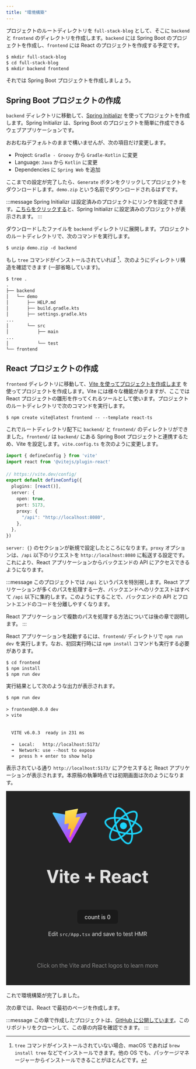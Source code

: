 ```yaml
---
title: "環境構築"
---
```


プロジェクトのルートディレクトリを `full-stack-blog` として、そこに `backend` と `frontend` のディレクトリを作成します。`backend` には Spring Boot のプロジェクトを作成し、`frontend` には React のプロジェクトを作成する予定です。

```shell
$ mkdir full-stack-blog
$ cd full-stack-blog
$ mkdir backend frontend
```

それでは Spring Boot プロジェクトを作成しましょう。

## Spring Boot プロジェクトの作成

`backend` ディレクトリに移動して、[Spring Initializr](https://start.spring.io) を使ってプロジェクトを作成します。Spring Initializr は、Spring Boot のプロジェクトを簡単に作成できるウェブアプリケーションです。

おおむねデフォルトのままで構いませんが、次の項目だけ変更します。

* Project: `Gradle - Groovy` から `Gradle-Kotlin` に変更
* Language: `Java` から `Kotlin` に変更
* Dependencies に `Spring Web` を追加

ここまでの設定が完了したら、`Generate` ボタンをクリックしてプロジェクトをダウンロードします。`demo.zip` という名前でダウンロードされるはずです。

:::message
Spring Initializr は設定済みのプロジェクトにリンクを設定できます。[こちらをクリックする](https://start.spring.io/#!type=gradle-project-kotlin&language=kotlin&platformVersion=3.4.0&packaging=jar&jvmVersion=21&groupId=com.example&artifactId=demo&name=demo&description=Demo%20project%20for%20Spring%20Boot&packageName=com.example.demo&dependencies=web)と、Spring Initializr に設定済みのプロジェクトが表示されます。
:::

ダウンロードしたファイルを `backend` ディレクトリに展開します。プロジェクトのルートディレクトリで、次のコマンドを実行します。

```shell
$ unzip demo.zip -d backend
```

もし `tree` コマンドがインストールされていれば [^1]、次のようにディレクトリ構造を確認できます (一部省略しています)。

[^1]: `tree` コマンドがインストールされていない場合、macOS であれば `brew install tree` などでインストールできます。他の OS でも、パッケージマネージャーからインストールできることがほとんどです。

```shell
$ tree .
.
├── backend
│   └── demo
│       ├── HELP.md
│       ├── build.gradle.kts
│       ├── settings.gradle.kts
...
│       └── src
│           ├── main
...
│           └── test
└── frontend
```

## React プロジェクトの作成

`frontend` ディレクトリに移動して、[Vite を使ってプロジェクトを作成します](https://ja.vite.dev/guide/) を使ってプロジェクトを作成します。Vite には様々な機能がありますが、ここでは React プロジェクトの雛形を作ってくれるツールとして使います。プロジェクトのルートディレクトリで次のコマンドを実行します。

```shell
$ npm create vite@latest frontend -- --template react-ts
```

これでルートディレクトリ配下に `backend/` と `frontend/` のディレクトリができました。`frontend/` は `backend/` にある Spring Boot プロジェクトと連携するため、Vite を設定します。`vite.config.ts` を次のように変更します。

```typescript
import { defineConfig } from 'vite'
import react from '@vitejs/plugin-react'

// https://vite.dev/config/
export default defineConfig({
  plugins: [react()],
  server: {
    open: true,
    port: 5173,
    proxy: {
      "/api": "http://localhost:8080",
    },
  },
})
```

`server: {}` のセクションが新規で設定したところになります。`proxy` オプションは、`/api` 以下のリクエストを `http://localhost:8080` に転送する設定です。これにより、React アプリケーションからバックエンドの API にアクセスできるようになります。

:::message
このプロジェクトでは `/api` というパスを特別視します。React アプリケーションが多くのパスを処理する一方、バックエンドへのリクエストはすべて `/api` 以下に集約します。このようにすることで、バックエンドの API とフロントエンドのコードを分離しやすくなります。

React アプリケーションで複数のパスを処理する方法については後の章で説明します。
:::

React アプリケーションを起動するには、`frontend/` ディレクトリで `npm run dev` を実行します。なお、初回実行時には `npm install` コマンドも実行する必要があります。

```shell
$ cd frontend
$ npm install
$ npm run dev
```

実行結果として次のような出力が表示されます。

```shell
$ npm run dev

> frontend@0.0.0 dev
> vite


  VITE v6.0.3  ready in 231 ms

  ➜  Local:   http://localhost:5173/
  ➜  Network: use --host to expose
  ➜  press h + enter to show help
```

表示されている通り `http://localhost:5173/` にアクセスすると React アプリケーションが表示されます。本原稿の執筆時点では初期画面は次のようになります。

![React Default Page Screenshot](/images/book/full-stack-blog/initial-react-page.png)

これで環境構築が完了しました。

次の章では、React で最初のページを作成します。

:::message
この章で作成したプロジェクトは、[GitHub に公開しています](https://github.com/mahata/full-stack-blog)。このリポジトリをクローンして、この章の内容を確認できます。
:::
